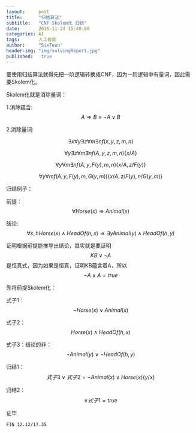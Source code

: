 ```yaml
---
layout:     post
title:      "归结算法"
subtitle:   "CNF Skolem化 归结"
date:       2015-11-24 15:40:00
categories: AI
tags:       人工智能
author:     "SixTeen"
header-img: "img/solvingReport.jpg"
published:   true
---
```


要使用归结算法就得先把一阶逻辑转换成CNF，因为一阶逻辑中有量词，因此需要Skolem化。

Skolem化就是消除量词：

1.消除蕴含: $$ A \Rightarrow B \equiv \lnot A \lor B $$ 

2.消除量词: 

$$ \exists x \forall y \exists z \forall m \exists n f(x,y,z,m,n) $$

$$ \forall y \exists z \forall m \exists n f(A,y,z,m,n) \{x/A\} $$

$$ \forall y \forall m \exists n f(A,y,F(y),m,n) \{x/A, z/F(y)\} $$

$$ \forall y \forall m f(A,y,F(y),m,G(y,m)) \{x/A,z/F(y),n/G(y,m)\} $$

归结例子：

前提：$$ \forall Horse(x) \Rightarrow Animal(x) $$

结论: $$ \forall x,h Horse(x) \land HeadOf(h,x) \Rightarrow \exists y Animal(y) \land HeadOf(h,y) $$

证明根据前提能推导出结论，其实就是要证明$$ KB \lor \lnot A $$是恒真式，因为如果是恒真，证明KB蕴含着A，所以$$ \lnot A \lor A = true $$

先将前提Skolem化：

式子1：$$ \lnot Horse(x) \lor Animal(x) $$

式子2：$$ Horse(x) \land HeadOf(h,x) $$

式子3：结论的非：$$ \lnot Animal(y) \lor \lnot HeadOf(h,y) $$

归结1：$$ 式子3 \lor 式子2 = \lnot Animal(x) \lor Horse(x) \{y/x\} $$

归结2：$$ \lor 式子1 = true $$ 

证毕

    FIN 12.12/17.35
